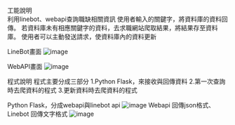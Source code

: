 工能說明</br>
  利用linebot、webapi查詢職缺相關資訊
  使用者輸入的關鍵字，將資料庫的資料回傳。
  若資料庫未有相應關鍵字的資料，去求職網站爬取結果，將結果存至資料庫。
  使用者可以主動發送請求，使資料庫內的資料更新

LineBot畫面
  ![image](https://github.com/0988118277z/job-helper/assets/86332350/8047fe1f-dd82-4f98-b201-53cb3eae699b)

WebAPI畫面
  ![image](https://github.com/0988118277z/job-helper/assets/86332350/4354d83b-786b-444a-bba0-ea633d8580d1)

程式說明
  程式主要分成三部分
    1.Python Flask，來接收與回傳資料
    2.第一次查詢時去爬資料的程式
    3.更新資料時去爬資料的程式

  Python Flask，分成webapi與linebot api
    ![image](https://github.com/0988118277z/job-helper/assets/86332350/9868f775-585e-4138-8720-9f08977b14dc)
    Webapi  回傳json格式、Linebot 回傳文字格式
    ![image](https://github.com/0988118277z/job-helper/assets/86332350/3fe025cf-f6f7-4024-979d-0126129c49f3)





